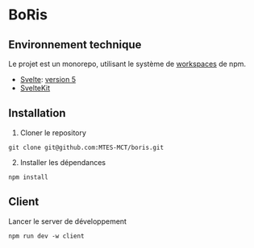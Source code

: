 # BoRis

## Environnement technique

Le projet est un monorepo, utilisant le système de [workspaces](https://docs.npmjs.com/cli/v7/using-npm/workspaces) de npm.

- [Svelte](https://svelte.dev/docs/introduction): [version 5](https://svelte-5-preview.vercel.app/docs/introduction)
- [SvelteKit](https://kit.svelte.dev/docs/introduction)

## Installation

1. Cloner le repository

```
git clone git@github.com:MTES-MCT/boris.git
```

2. Installer les dépendances

```
npm install
```

## Client

Lancer le server de développement

```
npm run dev -w client
```
